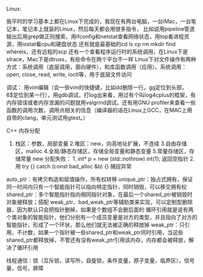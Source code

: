 Linux:

我平时的学习基本上都在Linux下完成的，我现在有两台电脑，一台iMac，一台笔记本，笔记本上就装的Linux，然后每天都会用很多指令，
比如说用pipeline管道输出后用grep做正则搜索，用ifconfig和netstat查看网络状态，用top看进程资源，用iostat看cpu和硬盘状态
还有就是最基础的cd ls cp rm mkdir find whereis，还有远程的scp
还有一个查看程序运行时的系统调用，在Linux下是strace，Mac下是dtruss，有些命令在两个平台不一样
Linux下对文件操作有两种方式：系统调用（底层调用，面向硬件），和库函数调用（应用）。系统调用：open, close, read, write, ioctl等，用于底层文件访问

调试：
用vim编辑（会一些vim的快捷键，比如dd删除一行，gg定位到头部，6$定位到某一行），用gdb调试，打log出来看，用过有个叫log4cplus的框架，有内存错误或者内存泄漏的问题就用valgrind调试。还有用GNU profiler来查看一些函数的调用次数，调用点相关的信息（编译器的话在Linux上GCC，在MAC上用自带的clang，单元测试用gtest。）

C++ 内存分配
1. 栈区：参数，局部变量 2.堆区：new，向高地址扩展，不连续 3.自由存储区，malloc 4.全局/静态存储区，存储全局变量和静态变量 5.常量存储区，存储常量
new 分配失败： 1. int* p = new (std::nothrow) int(1); 返回空指针  2. 用 try {} catch (const bad_alloc &b) {} 捕捉异常

auto_ptr：有拷贝构造和赋值操作，所有权转移
unique_ptr：独占式拥有，保证同一时间内只有一个智能指针可以指向特定指针，同时销毁，可以移交拥有权
shared_ptr：多个智能指针指向相同指针对象，在最后一个shared_ptr被销毁时对象被释放；搭配 weak_ptr、bad_weak_ptr等辅助类来实现，可以定制型删除器，因为默认只会把指针删掉，如果是个数组不会删后面的
循环引用就是说有两个类对象的智能指针，他们分别有一个成员变量是对方的类型，并且指向了对方的智能指针，形成了一个环状，那么他们就无法被正确的释放掉
weak_ptr：只引用，不计数，如果一个指针被一些shared_ptr和weak_ptr同时引用，当这些shared_ptr都释放掉，不管还有没有weak_ptr引用该内存，内存都会被释放，解决了循环引用

线程通信：锁（互斥锁，读写所，自旋锁，条件变量，原子变量，临界区），信号量，信号，屏障

